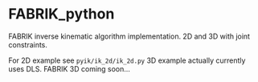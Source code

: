 # FABRIK_python
FABRIK inverse kinematic algorithm implementation. 2D and 3D with joint constraints.

For 2D example see `pyik/ik_2d/ik_2d.py`
3D example actually currently uses DLS. FABRIK 3D coming soon...
